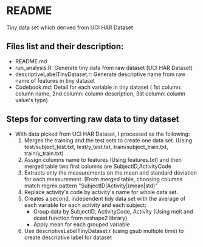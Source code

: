 # README
Tiny data set which derived from UCI HAR Dataset

## Files list and their description:
- README.md
- run_analysis.R: Generate tiny data from raw dataset (UCI HAR Dataset)
- descriptiveLabelTinyDataset.r: Generate descriptive name from raw name of features in tiny dataset
- Codebook.md: Detail for each variable in tiny dataset ( 1st column: column name, 2nd column: column description, 3st column: column value's type)

## Steps for converting raw data to tiny dataset
- With data picked from UCI HAR Dataset, I processed as the following:
  1. Merges the training and the test sets to create one data set. (Using test/subject_test.txt, test/y_test.txt, train/subject_train.txt, train/y_train.txt)
  2. Assign columns name to features (Using features.txt) and then merged table two first columns are SubjectID,ActivityCode
  3. Extracts only the measurements on the mean and standard deviation for each measurement. (From merged table, choosing columns match regrex pattern "SubjectID|Activity|(mean|std)"
  3. Replace activity's code by activity's name for whole data set.
  4. Creates a second, independent tidy data set with the average of each variable for each activity and each subject:
     - Group data by SubjectID, ActivityCode, Activity (Using melt and dcast function from reshape2 library)
     - Apply mean for each grouped variable 
  5. Use descriptiveLabelTinyDataset.r (using gsub multiple time) to create descriptive label for dataset
